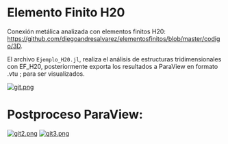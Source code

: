 # Elemento Finito H20

Conexión metálica analizada con elementos finitos H20:
https://github.com/diegoandresalvarez/elementosfinitos/blob/master/codigo/3D.

El archivo `Ejemplo_H20.jl`, realiza el análisis de estructuras tridimensionales con EF_H20, posteriormente exporta los resultados a ParaView en formato .vtu ; para ser visualizados. 

[![git.png](https://i.postimg.cc/sXwC7hn5/git.png)](https://postimg.cc/zbbQ1VYf)

# Postproceso ParaView:
[![git2.png](https://i.postimg.cc/SQPrSRKt/git2.png)](https://postimg.cc/rzSWg8xS)
[![git3.png](https://i.postimg.cc/4x44dfyj/git3.png)](https://postimg.cc/zVMY21nk)